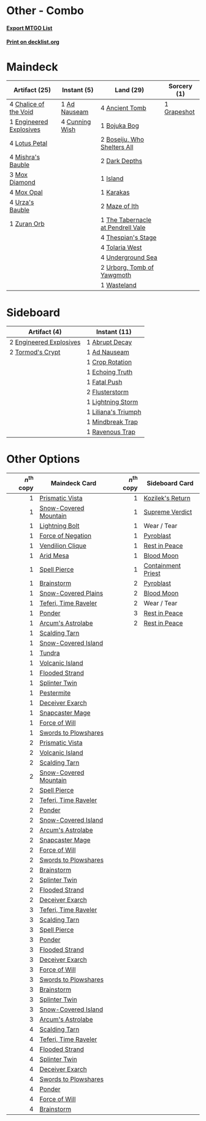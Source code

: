 # Other - Combo

#### [Export MTGO List](../collection/Other%20-%20Combo/Other%20-%20Combo.txt)
#### [Print on decklist.org](http://decklist.org/?deckmain=1%09Ad%20Nauseam%0A4%09Ancient%20Tomb%0A1%09Bojuka%20Bog%0A2%09Boseiju,%20Who%20Shelters%20All%0A4%09Chalice%20of%20the%20Void%0A4%09Cunning%20Wish%0A2%09Dark%20Depths%0A1%09Engineered%20Explosives%0A1%09Grapeshot%0A1%09Island%0A1%09Karakas%0A4%09Lotus%20Petal%0A2%09Maze%20of%20Ith%0A4%09Mishra's%20Bauble%0A3%09Mox%20Diamond%0A4%09Mox%20Opal%0A1%09The%20Tabernacle%20at%20Pendrell%20Vale%0A4%09Thespian's%20Stage%0A4%09Tolaria%20West%0A4%09Underground%20Sea%0A2%09Urborg,%20Tomb%20of%20Yawgmoth%0A4%09Urza's%20Bauble%0A1%09Wasteland%0A1%09Zuran%20Orb&deckside=1%09Abrupt%20Decay%0A1%09Ad%20Nauseam%0A1%09Crop%20Rotation%0A1%09Echoing%20Truth%0A2%09Engineered%20Explosives%0A1%09Fatal%20Push%0A2%09Flusterstorm%0A1%09Lightning%20Storm%0A1%09Liliana's%20Triumph%0A1%09Mindbreak%20Trap%0A1%09Ravenous%20Trap%0A2%09Tormod's%20Crypt)
# Maindeck

|                                          Artifact (25)                                          |                                      Instant (5)                                       |                                                Land (29)                                                 |                                     Sorcery (1)                                      |
|-------------------------------------------------------------------------------------------------|----------------------------------------------------------------------------------------|----------------------------------------------------------------------------------------------------------|--------------------------------------------------------------------------------------|
|4 [Chalice of the Void](http://gatherer.wizards.com/Pages/Card/Details.aspx?multiverseid=442211) |1 [Ad Nauseam](http://gatherer.wizards.com/Pages/Card/Details.aspx?multiverseid=174915) |4 [Ancient Tomb](http://gatherer.wizards.com/Pages/Card/Details.aspx?multiverseid=409567)                 |1 [Grapeshot](http://gatherer.wizards.com/Pages/Card/Details.aspx?multiverseid=426588)|
|1 [Engineered Explosives](http://gatherer.wizards.com/Pages/Card/Details.aspx?multiverseid=50139)|4 [Cunning Wish](http://gatherer.wizards.com/Pages/Card/Details.aspx?multiverseid=34400)|1 [Bojuka Bog](http://gatherer.wizards.com/Pages/Card/Details.aspx?multiverseid=376269)                   |                                                                                      |
|4 [Lotus Petal](http://gatherer.wizards.com/Pages/Card/Details.aspx?multiverseid=420602)         |                                                                                        |2 [Boseiju, Who Shelters All](http://gatherer.wizards.com/Pages/Card/Details.aspx?multiverseid=75305)     |                                                                                      |
|4 [Mishra's Bauble](http://gatherer.wizards.com/Pages/Card/Details.aspx?multiverseid=122122)     |                                                                                        |2 [Dark Depths](http://gatherer.wizards.com/Pages/Card/Details.aspx?multiverseid=121155)                  |                                                                                      |
|3 [Mox Diamond](http://gatherer.wizards.com/Pages/Card/Details.aspx?multiverseid=5193)           |                                                                                        |1 [Island](http://gatherer.wizards.com/Pages/Card/Details.aspx?multiverseid=439857)                       |                                                                                      |
|4 [Mox Opal](http://gatherer.wizards.com/Pages/Card/Details.aspx?multiverseid=397719)            |                                                                                        |1 [Karakas](http://gatherer.wizards.com/Pages/Card/Details.aspx?multiverseid=413782)                      |                                                                                      |
|4 [Urza's Bauble](http://gatherer.wizards.com/Pages/Card/Details.aspx?multiverseid=3818)         |                                                                                        |2 [Maze of Ith](http://gatherer.wizards.com/Pages/Card/Details.aspx?multiverseid=1824)                    |                                                                                      |
|1 [Zuran Orb](http://gatherer.wizards.com/Pages/Card/Details.aspx?multiverseid=2436)             |                                                                                        |1 [The Tabernacle at Pendrell Vale](http://gatherer.wizards.com/Pages/Card/Details.aspx?multiverseid=1690)|                                                                                      |
|                                                                                                 |                                                                                        |4 [Thespian's Stage](http://gatherer.wizards.com/Pages/Card/Details.aspx?multiverseid=366353)             |                                                                                      |
|                                                                                                 |                                                                                        |4 [Tolaria West](http://gatherer.wizards.com/Pages/Card/Details.aspx?multiverseid=136047)                 |                                                                                      |
|                                                                                                 |                                                                                        |4 [Underground Sea](http://gatherer.wizards.com/Pages/Card/Details.aspx?multiverseid=886)                 |                                                                                      |
|                                                                                                 |                                                                                        |2 [Urborg, Tomb of Yawgmoth](http://gatherer.wizards.com/Pages/Card/Details.aspx?multiverseid=383425)     |                                                                                      |
|                                                                                                 |                                                                                        |1 [Wasteland](http://gatherer.wizards.com/Pages/Card/Details.aspx?multiverseid=413790)                    |                                                                                      |


# Sideboard

|                                          Artifact (4)                                           |                                         Instant (11)                                         |
|-------------------------------------------------------------------------------------------------|----------------------------------------------------------------------------------------------|
|2 [Engineered Explosives](http://gatherer.wizards.com/Pages/Card/Details.aspx?multiverseid=50139)|1 [Abrupt Decay](http://gatherer.wizards.com/Pages/Card/Details.aspx?multiverseid=456061)     |
|2 [Tormod's Crypt](http://gatherer.wizards.com/Pages/Card/Details.aspx?multiverseid=389723)      |1 [Ad Nauseam](http://gatherer.wizards.com/Pages/Card/Details.aspx?multiverseid=174915)       |
|                                                                                                 |1 [Crop Rotation](http://gatherer.wizards.com/Pages/Card/Details.aspx?multiverseid=417430)    |
|                                                                                                 |1 [Echoing Truth](http://gatherer.wizards.com/Pages/Card/Details.aspx?multiverseid=405212)    |
|                                                                                                 |1 [Fatal Push](http://gatherer.wizards.com/Pages/Card/Details.aspx?multiverseid=423724)       |
|                                                                                                 |2 [Flusterstorm](http://gatherer.wizards.com/Pages/Card/Details.aspx?multiverseid=228255)     |
|                                                                                                 |1 [Lightning Storm](http://gatherer.wizards.com/Pages/Card/Details.aspx?multiverseid=121495)  |
|                                                                                                 |1 [Liliana's Triumph](http://gatherer.wizards.com/Pages/Card/Details.aspx?multiverseid=461025)|
|                                                                                                 |1 [Mindbreak Trap](http://gatherer.wizards.com/Pages/Card/Details.aspx?multiverseid=197532)   |
|                                                                                                 |1 [Ravenous Trap](http://gatherer.wizards.com/Pages/Card/Details.aspx?multiverseid=197537)    |


# Other Options

|*n*<sup>th</sup> copy|                                         Maindeck Card                                          |*n*<sup>th</sup> copy|                                       Sideboard Card                                        |
|--------------------:|------------------------------------------------------------------------------------------------|--------------------:|---------------------------------------------------------------------------------------------|
|                    1|[Prismatic Vista](http://gatherer.wizards.com/Pages/Card/Details.aspx?multiverseid=464193)      |                    1|[Kozilek's Return](http://gatherer.wizards.com/Pages/Card/Details.aspx?multiverseid=407608)  |
|                    1|[Snow-Covered Mountain](http://gatherer.wizards.com/Pages/Card/Details.aspx?multiverseid=121233)|                    1|[Supreme Verdict](http://gatherer.wizards.com/Pages/Card/Details.aspx?multiverseid=438776)   |
|                    1|[Lightning Bolt](http://gatherer.wizards.com/Pages/Card/Details.aspx?multiverseid=806)          |                    1|Wear / Tear                                                                                  |
|                    1|[Force of Negation](http://gatherer.wizards.com/Pages/Card/Details.aspx?multiverseid=464001)    |                    1|[Pyroblast](http://gatherer.wizards.com/Pages/Card/Details.aspx?multiverseid=4083)           |
|                    1|[Vendilion Clique](http://gatherer.wizards.com/Pages/Card/Details.aspx?multiverseid=442065)     |                    1|[Rest in Peace](http://gatherer.wizards.com/Pages/Card/Details.aspx?multiverseid=442021)     |
|                    1|[Arid Mesa](http://gatherer.wizards.com/Pages/Card/Details.aspx?multiverseid=405092)            |                    1|[Blood Moon](http://gatherer.wizards.com/Pages/Card/Details.aspx?multiverseid=45386)         |
|                    1|[Spell Pierce](http://gatherer.wizards.com/Pages/Card/Details.aspx?multiverseid=425876)         |                    1|[Containment Priest](http://gatherer.wizards.com/Pages/Card/Details.aspx?multiverseid=389470)|
|                    1|[Brainstorm](http://gatherer.wizards.com/Pages/Card/Details.aspx?multiverseid=3897)             |                    2|[Pyroblast](http://gatherer.wizards.com/Pages/Card/Details.aspx?multiverseid=4083)           |
|                    1|[Snow-Covered Plains](http://gatherer.wizards.com/Pages/Card/Details.aspx?multiverseid=121267)  |                    2|[Blood Moon](http://gatherer.wizards.com/Pages/Card/Details.aspx?multiverseid=45386)         |
|                    1|[Teferi, Time Raveler](http://gatherer.wizards.com/Pages/Card/Details.aspx?multiverseid=461148) |                    2|Wear / Tear                                                                                  |
|                    1|[Ponder](http://gatherer.wizards.com/Pages/Card/Details.aspx?multiverseid=451051)               |                    3|[Rest in Peace](http://gatherer.wizards.com/Pages/Card/Details.aspx?multiverseid=442021)     |
|                    1|[Arcum's Astrolabe](http://gatherer.wizards.com/Pages/Card/Details.aspx?multiverseid=464169)    |                    2|[Rest in Peace](http://gatherer.wizards.com/Pages/Card/Details.aspx?multiverseid=442021)     |
|                    1|[Scalding Tarn](http://gatherer.wizards.com/Pages/Card/Details.aspx?multiverseid=405107)        |                     |                                                                                             |
|                    1|[Snow-Covered Island](http://gatherer.wizards.com/Pages/Card/Details.aspx?multiverseid=121130)  |                     |                                                                                             |
|                    1|[Tundra](http://gatherer.wizards.com/Pages/Card/Details.aspx?multiverseid=885)                  |                     |                                                                                             |
|                    1|[Volcanic Island](http://gatherer.wizards.com/Pages/Card/Details.aspx?multiverseid=887)         |                     |                                                                                             |
|                    1|[Flooded Strand](http://gatherer.wizards.com/Pages/Card/Details.aspx?multiverseid=405098)       |                     |                                                                                             |
|                    1|[Splinter Twin](http://gatherer.wizards.com/Pages/Card/Details.aspx?multiverseid=397816)        |                     |                                                                                             |
|                    1|[Pestermite](http://gatherer.wizards.com/Pages/Card/Details.aspx?multiverseid=139428)           |                     |                                                                                             |
|                    1|[Deceiver Exarch](http://gatherer.wizards.com/Pages/Card/Details.aspx?multiverseid=376301)      |                     |                                                                                             |
|                    1|[Snapcaster Mage](http://gatherer.wizards.com/Pages/Card/Details.aspx?multiverseid=227676)      |                     |                                                                                             |
|                    1|[Force of Will](http://gatherer.wizards.com/Pages/Card/Details.aspx?multiverseid=3107)          |                     |                                                                                             |
|                    1|[Swords to Plowshares](http://gatherer.wizards.com/Pages/Card/Details.aspx?multiverseid=869)    |                     |                                                                                             |
|                    2|[Prismatic Vista](http://gatherer.wizards.com/Pages/Card/Details.aspx?multiverseid=464193)      |                     |                                                                                             |
|                    2|[Volcanic Island](http://gatherer.wizards.com/Pages/Card/Details.aspx?multiverseid=887)         |                     |                                                                                             |
|                    2|[Scalding Tarn](http://gatherer.wizards.com/Pages/Card/Details.aspx?multiverseid=405107)        |                     |                                                                                             |
|                    2|[Snow-Covered Mountain](http://gatherer.wizards.com/Pages/Card/Details.aspx?multiverseid=121233)|                     |                                                                                             |
|                    2|[Spell Pierce](http://gatherer.wizards.com/Pages/Card/Details.aspx?multiverseid=425876)         |                     |                                                                                             |
|                    2|[Teferi, Time Raveler](http://gatherer.wizards.com/Pages/Card/Details.aspx?multiverseid=461148) |                     |                                                                                             |
|                    2|[Ponder](http://gatherer.wizards.com/Pages/Card/Details.aspx?multiverseid=451051)               |                     |                                                                                             |
|                    2|[Snow-Covered Island](http://gatherer.wizards.com/Pages/Card/Details.aspx?multiverseid=121130)  |                     |                                                                                             |
|                    2|[Arcum's Astrolabe](http://gatherer.wizards.com/Pages/Card/Details.aspx?multiverseid=464169)    |                     |                                                                                             |
|                    2|[Snapcaster Mage](http://gatherer.wizards.com/Pages/Card/Details.aspx?multiverseid=227676)      |                     |                                                                                             |
|                    2|[Force of Will](http://gatherer.wizards.com/Pages/Card/Details.aspx?multiverseid=3107)          |                     |                                                                                             |
|                    2|[Swords to Plowshares](http://gatherer.wizards.com/Pages/Card/Details.aspx?multiverseid=869)    |                     |                                                                                             |
|                    2|[Brainstorm](http://gatherer.wizards.com/Pages/Card/Details.aspx?multiverseid=3897)             |                     |                                                                                             |
|                    2|[Splinter Twin](http://gatherer.wizards.com/Pages/Card/Details.aspx?multiverseid=397816)        |                     |                                                                                             |
|                    2|[Flooded Strand](http://gatherer.wizards.com/Pages/Card/Details.aspx?multiverseid=405098)       |                     |                                                                                             |
|                    2|[Deceiver Exarch](http://gatherer.wizards.com/Pages/Card/Details.aspx?multiverseid=376301)      |                     |                                                                                             |
|                    3|[Teferi, Time Raveler](http://gatherer.wizards.com/Pages/Card/Details.aspx?multiverseid=461148) |                     |                                                                                             |
|                    3|[Scalding Tarn](http://gatherer.wizards.com/Pages/Card/Details.aspx?multiverseid=405107)        |                     |                                                                                             |
|                    3|[Spell Pierce](http://gatherer.wizards.com/Pages/Card/Details.aspx?multiverseid=425876)         |                     |                                                                                             |
|                    3|[Ponder](http://gatherer.wizards.com/Pages/Card/Details.aspx?multiverseid=451051)               |                     |                                                                                             |
|                    3|[Flooded Strand](http://gatherer.wizards.com/Pages/Card/Details.aspx?multiverseid=405098)       |                     |                                                                                             |
|                    3|[Deceiver Exarch](http://gatherer.wizards.com/Pages/Card/Details.aspx?multiverseid=376301)      |                     |                                                                                             |
|                    3|[Force of Will](http://gatherer.wizards.com/Pages/Card/Details.aspx?multiverseid=3107)          |                     |                                                                                             |
|                    3|[Swords to Plowshares](http://gatherer.wizards.com/Pages/Card/Details.aspx?multiverseid=869)    |                     |                                                                                             |
|                    3|[Brainstorm](http://gatherer.wizards.com/Pages/Card/Details.aspx?multiverseid=3897)             |                     |                                                                                             |
|                    3|[Splinter Twin](http://gatherer.wizards.com/Pages/Card/Details.aspx?multiverseid=397816)        |                     |                                                                                             |
|                    3|[Snow-Covered Island](http://gatherer.wizards.com/Pages/Card/Details.aspx?multiverseid=121130)  |                     |                                                                                             |
|                    3|[Arcum's Astrolabe](http://gatherer.wizards.com/Pages/Card/Details.aspx?multiverseid=464169)    |                     |                                                                                             |
|                    4|[Scalding Tarn](http://gatherer.wizards.com/Pages/Card/Details.aspx?multiverseid=405107)        |                     |                                                                                             |
|                    4|[Teferi, Time Raveler](http://gatherer.wizards.com/Pages/Card/Details.aspx?multiverseid=461148) |                     |                                                                                             |
|                    4|[Flooded Strand](http://gatherer.wizards.com/Pages/Card/Details.aspx?multiverseid=405098)       |                     |                                                                                             |
|                    4|[Splinter Twin](http://gatherer.wizards.com/Pages/Card/Details.aspx?multiverseid=397816)        |                     |                                                                                             |
|                    4|[Deceiver Exarch](http://gatherer.wizards.com/Pages/Card/Details.aspx?multiverseid=376301)      |                     |                                                                                             |
|                    4|[Swords to Plowshares](http://gatherer.wizards.com/Pages/Card/Details.aspx?multiverseid=869)    |                     |                                                                                             |
|                    4|[Ponder](http://gatherer.wizards.com/Pages/Card/Details.aspx?multiverseid=451051)               |                     |                                                                                             |
|                    4|[Force of Will](http://gatherer.wizards.com/Pages/Card/Details.aspx?multiverseid=3107)          |                     |                                                                                             |
|                    4|[Brainstorm](http://gatherer.wizards.com/Pages/Card/Details.aspx?multiverseid=3897)             |                     |                                                                                             |

